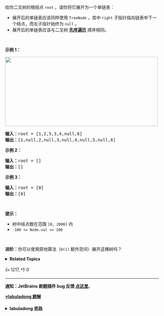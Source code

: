 <p>给你二叉树的根结点 <code>root</code> ，请你将它展开为一个单链表：</p>

<ul>
	<li>展开后的单链表应该同样使用 <code>TreeNode</code> ，其中 <code>right</code> 子指针指向链表中下一个结点，而左子指针始终为 <code>null</code> 。</li>
	<li>展开后的单链表应该与二叉树 <a href="https://baike.baidu.com/item/%E5%85%88%E5%BA%8F%E9%81%8D%E5%8E%86/6442839?fr=aladdin" target="_blank"><strong>先序遍历</strong></a> 顺序相同。</li>
</ul>

<p> </p>

<p><strong>示例 1：</strong></p>
<img alt="" src="https://assets.leetcode.com/uploads/2021/01/14/flaten.jpg" style="width: 500px; height: 226px;" />
<pre>
<strong>输入：</strong>root = [1,2,5,3,4,null,6]
<strong>输出：</strong>[1,null,2,null,3,null,4,null,5,null,6]
</pre>

<p><strong>示例 2：</strong></p>

<pre>
<strong>输入：</strong>root = []
<strong>输出：</strong>[]
</pre>

<p><strong>示例 3：</strong></p>

<pre>
<strong>输入：</strong>root = [0]
<strong>输出：</strong>[0]
</pre>

<p> </p>

<p><strong>提示：</strong></p>

<ul>
	<li>树中结点数在范围 <code>[0, 2000]</code> 内</li>
	<li><code>-100 <= Node.val <= 100</code></li>
</ul>

<p> </p>

<p><strong>进阶：</strong>你可以使用原地算法（<code>O(1)</code> 额外空间）展开这棵树吗？</p>
<details><summary><strong>Related Topics</strong></summary>栈 | 树 | 深度优先搜索 | 链表 | 二叉树</details><br>

<div>👍 1217, 👎 0</div>

<div id="labuladong"><hr>

**通知：JetBrains 刷题插件 bug 反馈 [点这里](https://github.com/labuladong/fucking-algorithm/discussions/939)**。



<p><strong><a href="https://labuladong.github.io/article?qno=114" target="_blank">⭐️labuladong 题解</a></strong></p>
<details><summary><strong>labuladong 思路</strong></summary>

## 基本思路

前文 [手把手刷二叉树总结篇](https://labuladong.github.io/article/fname.html?fname=二叉树总结) 说过二叉树的递归分为「遍历」和「分解问题」两种思维模式，这道题需要用到「分解问题」的思维。

前者较简单，只要运用二叉树的递归遍历框架即可；后者的关键在于明确递归函数的定义，然后利用这个定义，这题就属于后者，`flatten` 函数的定义如下：

**给 `flatten` 函数输入一个节点 `root`，那么以 `root` 为根的二叉树就会被拉平为一条链表**。

如何利用这个定义来完成算法？你想想怎么把以 `root` 为根的二叉树拉平为一条链表？

很简单，以下流程：

1、将 `root` 的左子树和右子树拉平。

2、将 `root` 的右子树接到左子树下方，然后将整个左子树作为右子树。

![](https://labuladong.github.io/algo/images/二叉树系列/2.jpeg)

至于如何把 `root` 的左右子树拉平，不用你操心，`flatten` 函数的定义就是这样，交给他做就行了。

把上面的逻辑翻译成代码，即可解决本题。

**详细题解：[东哥带你刷二叉树（思路篇）](https://labuladong.github.io/article/fname.html?fname=二叉树系列1)**

**标签：[二叉树](https://mp.weixin.qq.com/mp/appmsgalbum?__biz=MzAxODQxMDM0Mw==&action=getalbum&album_id=2121994699837177859)，[数据结构](https://mp.weixin.qq.com/mp/appmsgalbum?__biz=MzAxODQxMDM0Mw==&action=getalbum&album_id=1318892385270808576)**

## 解法代码

```java
class Solution {
    // 定义：将以 root 为根的树拉平为链表
    public void flatten(TreeNode root) {
        // base case
        if (root == null) return;
        // 先递归拉平左右子树
        flatten(root.left);
        flatten(root.right);

        /****后序遍历位置****/
        // 1、左右子树已经被拉平成一条链表
        TreeNode left = root.left;
        TreeNode right = root.right;

        // 2、将左子树作为右子树
        root.left = null;
        root.right = left;

        // 3、将原先的右子树接到当前右子树的末端
        TreeNode p = root;
        while (p.right != null) {
            p = p.right;
        }
        p.right = right;/**<extend up -50>

![](https://labuladong.github.io/algo/images/二叉树系列/2.jpeg)
*/
    }
}
```

**类似题目**：
  - [116. 填充每个节点的下一个右侧节点指针 🟠](/problems/populating-next-right-pointers-in-each-node)
  - [226. 翻转二叉树 🟢](/problems/invert-binary-tree)
  - [剑指 Offer 27. 二叉树的镜像 🟢](/problems/er-cha-shu-de-jing-xiang-lcof)

</details>
</div>



